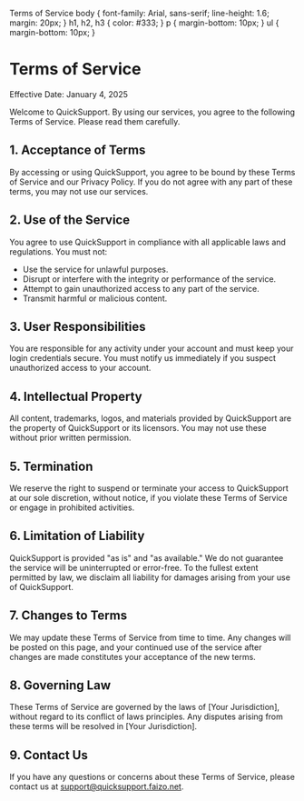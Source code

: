  Terms of Service body { font-family: Arial, sans-serif; line-height: 1.6; margin: 20px; } h1, h2, h3 { color: #333; } p { margin-bottom: 10px; } ul { margin-bottom: 10px; }

Terms of Service
================

Effective Date: January 4, 2025

Welcome to QuickSupport. By using our services, you agree to the following Terms of Service. Please read them carefully.

1\. Acceptance of Terms
-----------------------

By accessing or using QuickSupport, you agree to be bound by these Terms of Service and our Privacy Policy. If you do not agree with any part of these terms, you may not use our services.

2\. Use of the Service
----------------------

You agree to use QuickSupport in compliance with all applicable laws and regulations. You must not:

*   Use the service for unlawful purposes.
*   Disrupt or interfere with the integrity or performance of the service.
*   Attempt to gain unauthorized access to any part of the service.
*   Transmit harmful or malicious content.

3\. User Responsibilities
-------------------------

You are responsible for any activity under your account and must keep your login credentials secure. You must notify us immediately if you suspect unauthorized access to your account.

4\. Intellectual Property
-------------------------

All content, trademarks, logos, and materials provided by QuickSupport are the property of QuickSupport or its licensors. You may not use these without prior written permission.

5\. Termination
---------------

We reserve the right to suspend or terminate your access to QuickSupport at our sole discretion, without notice, if you violate these Terms of Service or engage in prohibited activities.

6\. Limitation of Liability
---------------------------

QuickSupport is provided "as is" and "as available." We do not guarantee the service will be uninterrupted or error-free. To the fullest extent permitted by law, we disclaim all liability for damages arising from your use of QuickSupport.

7\. Changes to Terms
--------------------

We may update these Terms of Service from time to time. Any changes will be posted on this page, and your continued use of the service after changes are made constitutes your acceptance of the new terms.

8\. Governing Law
-----------------

These Terms of Service are governed by the laws of \[Your Jurisdiction\], without regard to its conflict of laws principles. Any disputes arising from these terms will be resolved in \[Your Jurisdiction\].

9\. Contact Us
--------------

If you have any questions or concerns about these Terms of Service, please contact us at [support@quicksupport.faizo.net](mailto:support@quicksupport.faizo.net).